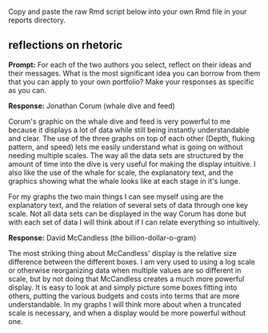 
Copy and paste the raw Rmd script below into your own Rmd file in your reports directory.

reflections on rhetoric
-----------------------

**Prompt:** For each of the two authors you select, reflect on their ideas and their messages. What is the most significant idea you can borrow from them that you can apply to your own portfolio? Make your responses as specific as you can.

**Response:** Jonathan Corum (whale dive and feed)

Corum's graphic on the whale dive and feed is very powerful to me because it displays a lot of data while still being instantly understandable and clear. The use of the three graphs on top of each other (Depth, fluking pattern, and speed) lets me easily understand what is going on without needing multiple scales. The way all the data sets are structured by the amount of time into the dive is very useful for making the display intuitive. I also like the use of the whale for scale, the explanatory text, and the graphics showing what the whale looks like at each stage in it's lunge.

For my graphs the two main things I can see myself using are the explanatory text, and the relation of several sets of data through one key scale. Not all data sets can be displayed in the way Corum has done but with each set of data I will think about if I can relate everything so intuitively.

**Response:** David McCandless (the billion-dollar-o-gram)

The most striking thing about McCandless' display is the relative size difference between the different boxes. I am very used to using a log scale or otherwise reorganizing data when multiple values are so different in scale, but by not doing that McCandless creates a much more powerful display. It is easy to look at and simply picture some boxes fitting into others, putting the various budgets and costs into terms that are more understandable. In my graphs I will think more about when a truncated scale is necessary, and when a display would be more powerful without one.
